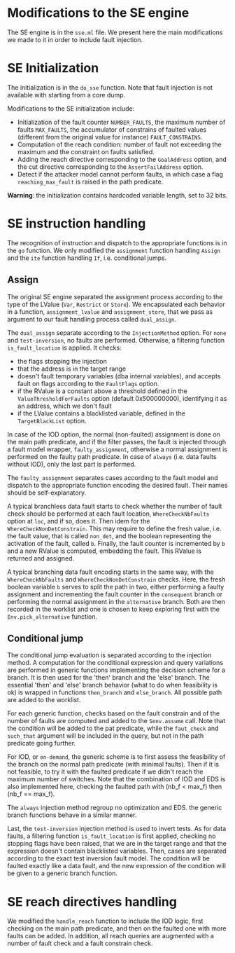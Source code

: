 Modifications to the SE engine
===

The SE engine is in the `sse.ml` file. We present here the main modifications we made to it in order to include fault injection.


# SE Initialization

The initialization is in the `do_sse` function. Note that fault injection is not available with starting from a core dump.

Modifications to the SE initialization include:
- Initialization of the fault counter `NUMBER_FAULTS`, the maximum number of faults `MAX_FAULTS`, the accumulator of constrains of faulted values (different from the original value for instance) `FAULT_CONSTRAINS`.
- Computation of the reach condition: number of fault not exceeding the maximum and the constraint on faults satisfied.
- Adding the reach directive corresponding to the `GoalAddress` option, and the cut directive corresponding to the `AssertFailAddress` option.
- Detect if the attacker model cannot perform faults, in which case a flag `reaching_max_fault` is raised in the path predicate.

**Warning**: the initialization contains hardcoded variable length, set to 32 bits.


# SE instruction handling

The recognition of instruction and dispatch to the appropriate functions is in the `go` function. We only modified the `assignment` function handling `Assign` and the `ite` function handling `If`, i.e. conditional jumps.

## Assign

The original SE engine separated the assignment process according to the type of the LValue (`Var`, `Restrict` or `Store`). We encapsulated each behavior in a function, `assignment_lvalue` and `assignment_store`, that we pass as argument to our fault handling process called `dual_assign`.

The `dual_assign` separate according to the `InjectionMethod` option. For `none` and `test-inversion`, no faults are performed. 
Otherwise, a filtering function `is_fault_location` is applied. It checks:
- the flags stopping the injection
- that the address is in the target range
- doesn't fault temporary variables (dba internal variables), and accepts fault on flags according to the `FaultFlags` option.
- if the RValue is a constant above a threshold defined in the `ValueThresholdForFaults` option (default 0x500000000), identifying it as an address, which we don't fault
- if the LValue contains a blacklisted variable, defined in the `TargetBlackList` option.

In case of the IOD option, the normal (non-faulted) assignment is done on the main path predicate, and if the filter passes, the fault is injected through a fault model wrapper, `faulty_assignment`, otherwise a normal assignment is performed on the faulty path predicate.
In case of `always` (i.e. data faults without IOD), only the last part is performed.

The `faulty_assignment` separates cases according to the fault model and dispatch to the appropriate function encoding the desired fault. Their names should be self-explanatory.

A typical branchless data fault starts to check whether the number of fault check should be performed at each fault location, `WhereCheckNbFaults` option at `loc`, and if so, does it.
Then idem for the `WhereCheckNonDetConstrain`. This may require to define the fresh value, i.e. the fault value, that is called `non_det`, and the boolean representing the activation of the fault, called `b`.
Finally, the fault counter is incremented by `b` and a new RValue is computed, embedding the fault. This RValue is returned and assigned.

A typical branching data fault encoding starts in the same way, with the `WhereCheckNbFaults` and `WhereCheckNonDetConstrain` checks. Here, the fresh boolean variable `b` serves to split the path in two, either performing a faulty assignment and incrementing the fault counter in the `consequent` branch or performing the normal assignment in the `alternative` branch. Both are then recorded in the worklist and one is chosen to keep exploring first with the `Env.pick_alternative` function. 

## Conditional jump

The conditional jump evaluation is separated according to the injection method. A computation for the conditional expression and query variations are performed in generic functions implementing the decision scheme for a branch. It is then used for the 'then' branch and the 'else' branch. 
The essential 'then' and 'else' branch behavior (what to do when feasibility is ok) is wrapped in functions `then_branch` and `else_branch`.
All possible path are added to the worklist.

For each generic function, checks based on the fault constrain and of the number of faults are computed and added to the `Senv.assume` call. Note that the condition will be added to the pat predicate, while the `faut_check` and `such_that` argument will be included in the query, but not in the path predicate going further. 

For IOD, or `on-demand`, the generic scheme is to first assess the feasibility of the branch on the normal path predicate (with minimal faults). Then if it is not feasible, to try it with the faulted predicate if we didn't reach the maximum number of switches. Note that the combination of IOD and EDS is also implemented here, checking the faulted path with (nb_f < max_f) then (nb_f == max_f). 

The `always` injection method regroup no optimization and EDS. the generic branch functions behave in a similar manner.

Last, the `test-inversion` injection method is used to invert tests. As for data faults, a filtering function `is_fault_location` is first applied, checking no stopping flags have been raised, that we are in the target range and that the expression doesn't contain blacklisted variables.
Then, cases are separated according to the exact test inversion fault model. The condition will be faulted exactly like a data fault, and the new expression of the condition will be given to a generic branch function.



# SE reach directives handling

We modified the `handle_reach` function to include the IOD logic, first checking on the main path predicate, and then on the faulted one with more faults can be added.
In addition, all reach queries are augmented with a number of fault check and a fault constrain check.